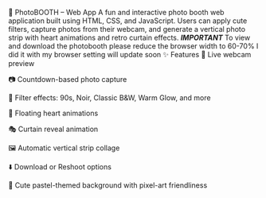 📸 PhotoBOOTH – Web App
A fun and interactive photo booth web application built using HTML, CSS, and JavaScript. Users can apply cute filters, capture photos from their webcam, and generate a vertical photo strip with heart animations and retro curtain effects.
***IMPORTANT***
To view and download the photobooth please reduce the browser width to 60-70% I did it with my browser setting will update soon
✨ Features
🎥 Live webcam preview

📷 Countdown-based photo capture

🎨 Filter effects: 90s, Noir, Classic B&W, Warm Glow, and more

💖 Floating heart animations

🎭 Curtain reveal animation

🖼️ Automatic vertical strip collage

⬇️ Download or Reshoot options

💅 Cute pastel-themed background with pixel-art friendliness
